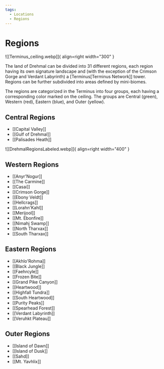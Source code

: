 ```yaml
---
tags:
  - Locations
  - Regions
---
```



# Regions

![[Terminus_ceiling.webp]]{ align=right width="300" }

The land of Drehmal can be divided into 31 different regions, each region having its own signature landscape and (with the exception of the Crimson Gorge and Verdant Labyrinth) a [Terminus[Terminus Network]] tower. Regions can be further subdivided into areas defined by mini-biomes.

The regions are categorized in the Terminus into four groups, each having a corresponding color marked on the ceiling. The groups are Central (green), Western (red), Eastern (blue), and Outer (yellow). 


## Central Regions

 - [[Capital Valley]]
 - [[Gulf of Drehmal]]
 - [[Palisades Heath]]

 ![[DrehmalRegionsLabeled.webp]]{ align=right width="400" }

## Western Regions

 - [[Anyr'Nogur]]
 - [[The Carmine]]
 - [[Casai]]
 - [[Crimson Gorge]]
 - [[Ebony Veldt]]
 - [[Hellcrags]]
 - [[Lorahn'Kahl]]
 - [[Merijool]]
 - [[Mt. Ebonfire]]
 - [[Nimahj Swamp]]
 - [[North Tharxax]]
 - [[South Tharxax]]


## Eastern Regions

 - [[Akhlo'Rohma]]
 - [[Black Jungle]]
 - [[Faehrcyle]]
 - [[Frozen Bite]]
 - [[Grand Pike Canyon]]
 - [[Heartwood]]
 - [[Highfall Tundra]]
 - [[South Heartwood]]
 - [[Purity Peaks]]
 - [[Spearhead Forest]]
 - [[Verdant Labyrinth]]
 - [[Veruhkt Plateau]]


## Outer Regions

 - [[Island of Dawn]]
 - [[Island of Dusk]]
 - [[Sahd]]
 - [[Mt. Yavhlix]]


